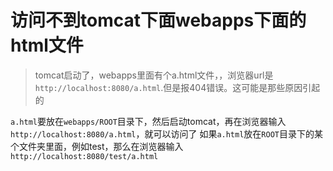 # 访问不到tomcat下面webapps下面的html文件

> tomcat启动了，webapps里面有个a.html文件，，浏览器url是`http://localhost:8080/a.html`.但是报404错误。这可能是那些原因引起的

`a.html`要放在`webapps/ROOT`目录下，然后启动tomcat，再在浏览器输入`http://localhost:8080/a.html`，就可以访问了
如果`a.html`放在`ROOT`目录下的某个文件夹里面，例如test，那么在浏览器输入`http://localhost:8080/test/a.html`